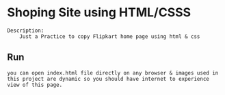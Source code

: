 # Shoping Site using HTML/CSSS

    Description:
        Just a Practice to copy Flipkart home page using html & css

## Run

    you can open index.html file directly on any browser & images used in this project are dynamic so you should have internet to experience view of this page.